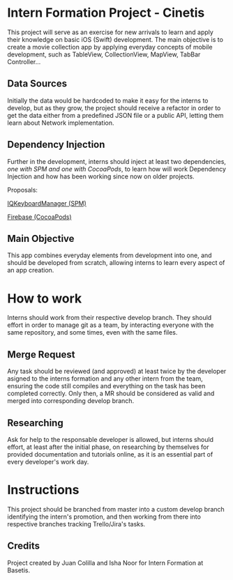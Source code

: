 # Intern Formation Project - Cinetis

This project will serve as an exercise for new arrivals to learn and apply their knowledge on basic iOS (Swift) development. The main objective is to create a movie collection app by applying everyday concepts of mobile development, such as TableView, CollectionView, MapView, TabBar Controller...

## Data Sources

Initially the data would be hardcoded to make it easy for the interns to develop, but as they grow, the project should receive a refactor in order to get the data either from a predefined JSON file or a public API, letting them learn about Network implementation.

## Dependency Injection

Further in the development, interns should inject at least two dependencies, *one with SPM and one with CocoaPods*, to learn how will work Dependency Injection and how has been working since now on older projects.

Proposals:

[IQKeyboardManager (SPM)](https://github.com/hackiftekhar/IQKeyboardManager)

[Firebase (CocoaPods)](https://github.com/firebase/firebase-ios-sdk)

## Main Objective

This app combines everyday elements from development into one, and should be developed from scratch, allowing interns to learn every aspect of an app creation.

# How to work

Interns should work from their respective develop branch. They should effort in order to manage git as a team, by interacting everyone with the same repository, and some times, even with the same files.

## Merge Request

Any task should be reviewed (and approved) at least twice by the developer asigned to the interns formation and any other intern from the team, ensuring the code still compiles and everything on the task has been completed correctly. Only then, a MR should be considered as valid and merged into corresponding develop branch.

## Researching

Ask for help to the responsable developer is allowed, but interns should effort, at least after the initial phase, on researching by themselves for provided documentation and tutorials online, as it is an essential part of every developer's work day.

# Instructions

This project should be branched from master into a custom develop branch identifying the intern's promotion, and then working from there into respective branches tracking Trello/Jira's tasks.

## Credits

Project created by Juan Colilla and Isha Noor for Intern Formation at Basetis.
